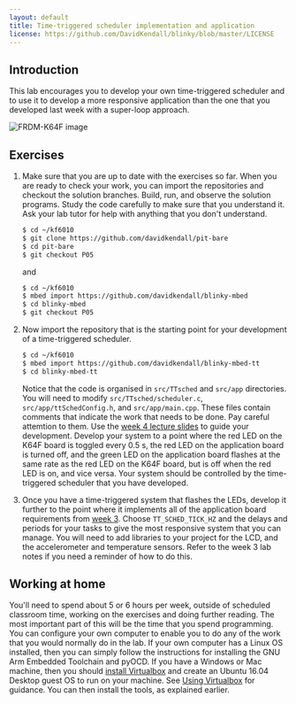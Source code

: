 ```yaml
---
layout: default
title: Time-triggered scheduler implementation and application
license: https://github.com/DavidKendall/blinky/blob/master/LICENSE
---
```


## Introduction

<p class="lead">
This lab encourages you to develop your own time-triggered scheduler and to use
it to develop a more responsive application than the one that you developed 
last week with a super-loop approach.
</p>

<img src="assets/images/appshield.png" alt="FRDM-K64F image" class="img-responsive center-block"/>

## Exercises

1. Make sure that you are up to date with the exercises so far. When you are 
   ready to check your work, you can import the repositories and checkout the 
   solution branches. Build, run, and observe the solution programs. Study the
   code carefully to make sure that you understand it. Ask your lab tutor for
   help with anything that you don't understand.

   ```sh
   $ cd ~/kf6010
   $ git clone https://github.com/davidkendall/pit-bare
   $ cd pit-bare
   $ git checkout P05
   ```
   and

   ```sh
   $ cd ~/kf6010
   $ mbed import https://github.com/davidkendall/blinky-mbed
   $ cd blinky-mbed
   $ git checkout P05
   ```

1. Now import the repository that is the starting point for your development of
   a time-triggered scheduler.

   ```sh
   $ cd ~/kf6010
   $ mbed import https://github.com/davidkendall/blinky-mbed-tt
   $ cd blinky-mbed-tt
   ```
   Notice that the code is organised in `src/TTsched` and `src/app`
   directories. You will need to modify `src/TTsched/scheduler.c`,
   `src/app/ttSchedConfig.h`, and `src/app/main.cpp`. These files contain
   comments that indicate the work that needs to be done. Pay careful attemtion
   to them. Use the [week 4 lecture
   slides]({{site.baseurl}}{{site.raurl}}/A04.pdf) to guide your development.
   Develop your system to a point where the red LED on the K64F board is
   toggled every 0.5 s, the red LED on the application board is turned off, and
   the green LED on the application board flashes at the same rate as the red
   LED on the K64F board, but is off when the red LED is on, and vice versa.
   Your system should be controlled by the time-triggered scheduler that you
   have developed.

1. Once you have a time-triggered system that flashes the LEDs, develop it
   further to the point where it implements all of the application board
   requirements from [week 3](L03.html). Choose `TT_SCHED_TICK_HZ` and the
   delays and periods for your tasks to give the most responsive system
   that you can manage. You will need to add libraries to your project
   for the LCD, and the accelerometer and temperature sensors. Refer to
   the week 3 lab notes if you need a reminder of how to do this.

## Working at home

You'll need to spend about 5 or 6 hours per week, outside of scheduled
classroom time, working on the exercises and doing further reading. The most
important part of this will be the time that you spend programming. You can
configure your own computer to enable you to do any of the work that you would
normally do in the lab. If your own computer has a Linux OS installed, then you
can simply follow the instructions for installing the GNU Arm Embedded
Toolchain and pyOCD.  If you have a Windows or Mac machine, then you should
[install Virtualbox](https://www.virtualbox.org/manual/ch02.html) and create an
Ubuntu 16.04 Desktop guest OS to run on your machine. See [Using
Virtualbox](http://hesabu.net/kf4005/L01.html#using-virtualbox) for guidance.
You can then install the tools, as explained earlier.


